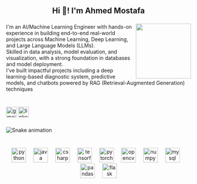 <h2 align="center">Hi 👋!  I'm Ahmed Mostafa</h2>

###

<img align="right" height="150" src="https://media.giphy.com/media/zOvBKUUEERdNm/giphy.gif?cid=ecf05e470igj4vwsm9vuccasebgxgzjirkechefxd6hq697a&ep=v1_gifs_search&rid=giphy.gif&ct=g"  />

###

<p align="left">I'm an AI/Machine Learning Engineer with hands-on experience in building end-to-end real-world projects across Machine Learning, Deep Learning, and Large Language Models (LLMs).<br>Skilled in data analysis, model evaluation, and visualization, with a strong foundation in databases and model deployment.<br>I've built impactful projects including a deep learning-based diagnostic system, predictive models, and chatbots powered by RAG (Retrieval-Augmented Generation) techniques</p>

###

<br clear="both">

<div align="left">
  <img src="https://img.shields.io/static/v1?message=Gmail&logo=gmail&label=&color=D14836&logoColor=white&labelColor=&style=for-the-badge" height="29" alt="gmail logo"  />
  <img src="https://img.shields.io/static/v1?message=LinkedIn&logo=linkedin&label=&color=0077B5&logoColor=white&labelColor=&style=for-the-badge" height="29" alt="linkedin logo"  />
</div>

###

<img src="https://raw.githubusercontent.com/ahmedmostafa2112/ahmedmostafa2112/output/snake.svg" alt="Snake animation" />

###

<br clear="both">

<div align="center">
  <img src="https://cdn.simpleicons.org/python/3776AB" height="40" alt="python logo"  />
  <img width="12" />
  <img src="https://cdn.jsdelivr.net/gh/devicons/devicon/icons/java/java-original.svg" height="40" alt="java logo"  />
  <img width="12" />
  <img src="https://cdn.jsdelivr.net/gh/devicons/devicon/icons/csharp/csharp-original.svg" height="40" alt="csharp logo"  />
  <img width="12" />
  <img src="https://cdn.jsdelivr.net/gh/devicons/devicon/icons/tensorflow/tensorflow-original.svg" height="40" alt="tensorflow logo"  />
  <img width="12" />
  <img src="https://cdn.jsdelivr.net/gh/devicons/devicon/icons/pytorch/pytorch-original.svg" height="40" alt="pytorch logo"  />
  <img width="12" />
  <img src="https://cdn.jsdelivr.net/gh/devicons/devicon/icons/opencv/opencv-original.svg" height="40" alt="opencv logo"  />
  <img width="12" />
  <img src="https://cdn.jsdelivr.net/gh/devicons/devicon/icons/numpy/numpy-original.svg" height="40" alt="numpy logo"  />
  <img width="12" />
  <img src="https://cdn.jsdelivr.net/gh/devicons/devicon/icons/mysql/mysql-original.svg" height="40" alt="mysql logo"  />
  <img width="12" />
  <img src="https://cdn.jsdelivr.net/gh/devicons/devicon/icons/pandas/pandas-original.svg" height="40" alt="pandas logo"  />
  <img width="12" />
  <img src="https://cdn.jsdelivr.net/gh/devicons/devicon/icons/flask/flask-original.svg" height="40" alt="flask logo"  />
</div>

###
